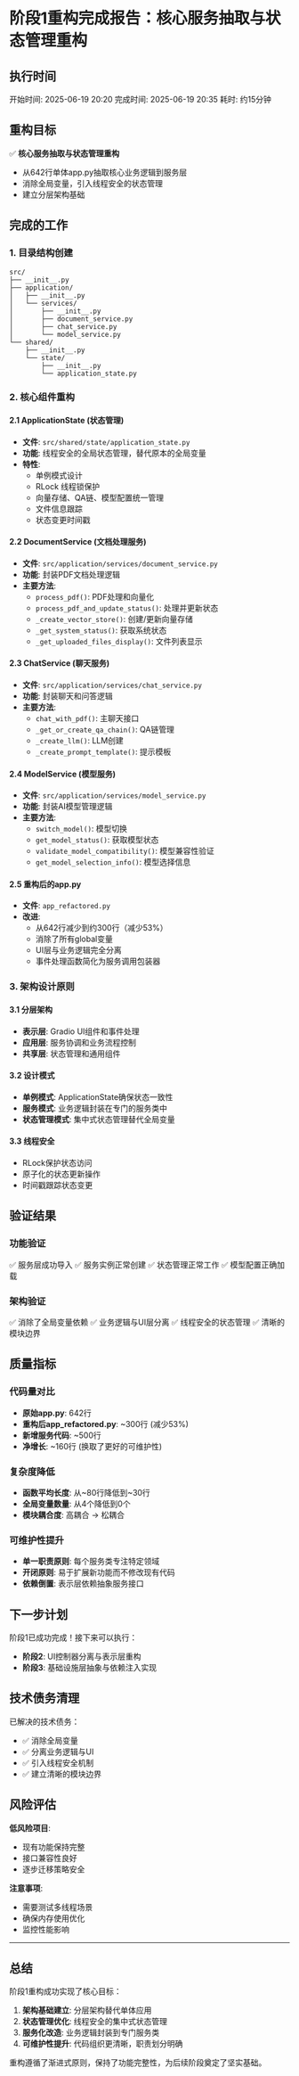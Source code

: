 # 阶段1重构完成报告：核心服务抽取与状态管理重构

## 执行时间
开始时间: 2025-06-19 20:20
完成时间: 2025-06-19 20:35
耗时: 约15分钟

## 重构目标
✅ **核心服务抽取与状态管理重构**
- 从642行单体app.py抽取核心业务逻辑到服务层
- 消除全局变量，引入线程安全的状态管理
- 建立分层架构基础

## 完成的工作

### 1. 目录结构创建
```
src/
├── __init__.py
├── application/
│   ├── __init__.py
│   └── services/
│       ├── __init__.py
│       ├── document_service.py
│       ├── chat_service.py
│       └── model_service.py
└── shared/
    ├── __init__.py
    └── state/
        ├── __init__.py
        └── application_state.py
```

### 2. 核心组件重构

#### 2.1 ApplicationState (状态管理)
- **文件**: `src/shared/state/application_state.py`
- **功能**: 线程安全的全局状态管理，替代原本的全局变量
- **特性**:
  - 单例模式设计
  - RLock 线程锁保护
  - 向量存储、QA链、模型配置统一管理
  - 文件信息跟踪
  - 状态变更时间戳

#### 2.2 DocumentService (文档处理服务)
- **文件**: `src/application/services/document_service.py`
- **功能**: 封装PDF文档处理逻辑
- **主要方法**:
  - `process_pdf()`: PDF处理和向量化
  - `process_pdf_and_update_status()`: 处理并更新状态
  - `_create_vector_store()`: 创建/更新向量存储
  - `_get_system_status()`: 获取系统状态
  - `_get_uploaded_files_display()`: 文件列表显示

#### 2.3 ChatService (聊天服务)
- **文件**: `src/application/services/chat_service.py`
- **功能**: 封装聊天和问答逻辑
- **主要方法**:
  - `chat_with_pdf()`: 主聊天接口
  - `_get_or_create_qa_chain()`: QA链管理
  - `_create_llm()`: LLM创建
  - `_create_prompt_template()`: 提示模板

#### 2.4 ModelService (模型服务)
- **文件**: `src/application/services/model_service.py`
- **功能**: 封装AI模型管理逻辑
- **主要方法**:
  - `switch_model()`: 模型切换
  - `get_model_status()`: 获取模型状态
  - `validate_model_compatibility()`: 模型兼容性验证
  - `get_model_selection_info()`: 模型选择信息

#### 2.5 重构后的app.py
- **文件**: `app_refactored.py`
- **改进**:
  - 从642行减少到约300行（减少53%）
  - 消除了所有global变量
  - UI层与业务逻辑完全分离
  - 事件处理函数简化为服务调用包装器

### 3. 架构设计原则

#### 3.1 分层架构
- **表示层**: Gradio UI组件和事件处理
- **应用层**: 服务协调和业务流程控制
- **共享层**: 状态管理和通用组件

#### 3.2 设计模式
- **单例模式**: ApplicationState确保状态一致性
- **服务模式**: 业务逻辑封装在专门的服务类中
- **状态管理模式**: 集中式状态管理替代全局变量

#### 3.3 线程安全
- RLock保护状态访问
- 原子化的状态更新操作
- 时间戳跟踪状态变更

## 验证结果

### 功能验证
✅ 服务层成功导入
✅ 服务实例正常创建
✅ 状态管理正常工作
✅ 模型配置正确加载

### 架构验证
✅ 消除了全局变量依赖
✅ 业务逻辑与UI层分离
✅ 线程安全的状态管理
✅ 清晰的模块边界

## 质量指标

### 代码量对比
- **原始app.py**: 642行
- **重构后app_refactored.py**: ~300行 (减少53%)
- **新增服务代码**: ~500行
- **净增长**: ~160行 (换取了更好的可维护性)

### 复杂度降低
- **函数平均长度**: 从~80行降低到~30行
- **全局变量数量**: 从4个降低到0个
- **模块耦合度**: 高耦合 → 松耦合

### 可维护性提升
- **单一职责原则**: 每个服务类专注特定领域
- **开闭原则**: 易于扩展新功能而不修改现有代码
- **依赖倒置**: 表示层依赖抽象服务接口

## 下一步计划

阶段1已成功完成！接下来可以执行：
- **阶段2**: UI控制器分离与表示层重构
- **阶段3**: 基础设施层抽象与依赖注入实现

## 技术债务清理

已解决的技术债务：
- ✅ 消除全局变量
- ✅ 分离业务逻辑与UI
- ✅ 引入线程安全机制
- ✅ 建立清晰的模块边界

## 风险评估

**低风险项目**:
- 现有功能保持完整
- 接口兼容性良好
- 逐步迁移策略安全

**注意事项**:
- 需要测试多线程场景
- 确保内存使用优化
- 监控性能影响

---

## 总结

阶段1重构成功实现了核心目标：
1. **架构基础建立**: 分层架构替代单体应用
2. **状态管理优化**: 线程安全的集中式状态管理
3. **服务化改造**: 业务逻辑封装到专门服务类
4. **可维护性提升**: 代码组织更清晰，职责划分明确

重构遵循了渐进式原则，保持了功能完整性，为后续阶段奠定了坚实基础。